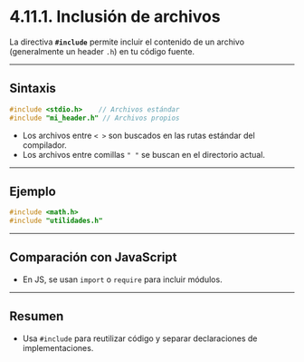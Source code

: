 # 4.11.1. Inclusión de archivos

La directiva **`#include`** permite incluir el contenido de un archivo (generalmente un header `.h`) en tu código fuente.

---

## Sintaxis

```c
#include <stdio.h>    // Archivos estándar
#include "mi_header.h" // Archivos propios
```

- Los archivos entre `< >` son buscados en las rutas estándar del compilador.
- Los archivos entre comillas `" "` se buscan en el directorio actual.

---

## Ejemplo

```c
#include <math.h>
#include "utilidades.h"
```

---

## Comparación con JavaScript

- En JS, se usan `import` o `require` para incluir módulos.

---

## Resumen

- Usa `#include` para reutilizar código y separar declaraciones de implementaciones.
